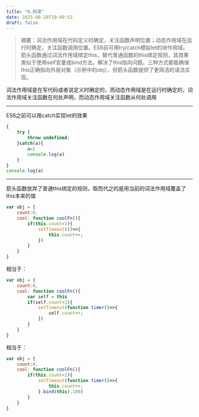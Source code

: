 ```yaml
---
title: "6.附录"
date: 2025-08-20T19:49:53
draft: false
---
```


> 摘要：词法作用域在代码定义时确定，关注函数声明位置；动态作用域在运行时确定，关注函数调用位置。ES6前可用try/catch模拟let的块作用域。箭头函数通过词法作用域绑定this，替代普通函数的this绑定规则，其效果类似于使用self变量或bind方法，解决了this指向问题。三种方式都能确保this正确指向外层对象（示例中的obj），但箭头函数提供了更简洁的语法实现。

词法作用域是在写代码或者说定义时确定的，而动态作用域是在运行时确定的，词法作用域关注函数在何处声明，而动态作用域关注函数从何处调用

---

ES6之前可以用catch实现let的效果

```js
{
    try {
        throw undefined;
    }catch(a){
        a=2
        console.log(a)
    }
}
console.log(a)
```

----

箭头函数放弃了普通this绑定的规则，取而代之的是用当前的词法作用域覆盖了this本来的值

```js
var obj = {
    count:0,
    cool: function coolFn(){
        if(this.count<1){
            setTimeout(()=>{
                this.count++;
            })
        }
    }
}
```

相当于：

```js
var obj = {
    count:0,
    cool: function coolFn(){
        var self = this
        if(self.count<1){
            setTimeout(function timer()=>{
                self.count++;
            })
        }
    }
}
```

相当于：

```js
var obj = {
    count:0,
    cool: function coolFn(){
        if(this.count<1){
            setTimeout(function timer()=>{
                this.count++;
            }.bind(this),100)
        }
    }
}
```

